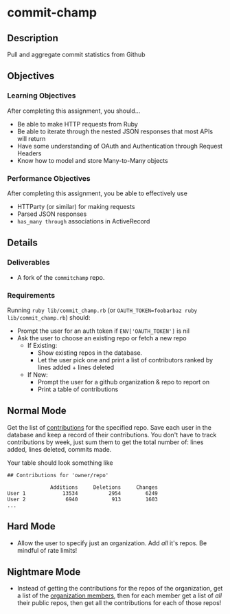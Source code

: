 # commit-champ

## Description

Pull and aggregate commit statistics from Github


## Objectives

### Learning Objectives

After completing this assignment, you should…

* Be able to make HTTP requests from Ruby
* Be able to iterate through the nested JSON responses that most APIs will return
* Have some understanding of OAuth and Authentication through Request Headers
* Know how to model and store Many-to-Many objects

### Performance Objectives

After completing this assignment, you be able to effectively use

* HTTParty (or similar) for making requests
* Parsed JSON responses
* `has_many through` associations in ActiveRecord

## Details

### Deliverables

* A fork of the `commitchamp` repo.

### Requirements

Running `ruby lib/commit_champ.rb` (or `OAUTH_TOKEN=foobarbaz ruby lib/commit_champ.rb`) should:

* Prompt the user for an auth token if `ENV['OAUTH_TOKEN']` is nil
* Ask the user to choose an existing repo or fetch a new repo
  * If Existing:
    * Show existing repos in the database.
    * Let the user pick one and print a list of contributors ranked by lines added + lines deleted
  * If New:
    * Prompt the user for a github organization & repo to report on
    * Print a table of contributions

## Normal Mode

Get the list of [contributions][contributors] for the specified repo. Save each user in
the database and keep a record of their contributions. You don't have to track contributions
by week, just sum them to get the total number of: lines added, lines deleted, commits made.

[contributors]: https://developer.github.com/v3/repos/statistics/#contributors

Your table should look something like

```
## Contributions for 'owner/repo'

              Additions     Deletions     Changes
User 1            13534          2954        6249
User 2             6940           913        1603
...
```

## Hard Mode

* Allow the user to specify just an organization. Add *all* it's repos.
  Be mindful of rate limits!

## Nightmare Mode

* Instead of getting the contributions for the repos of the organization,
  get a list of the [organization members][members], then for each member
  get a list of _all_ their public repos, then get all the contributions
  for each of those repos!

[members]: https://developer.github.com/v3/orgs/members/#public-members-list
